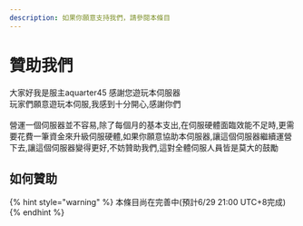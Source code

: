 ```yaml
---
description: 如果你願意支持我們，請參閱本條目
---
```


# 贊助我們

大家好我是服主aquarter45 感謝您遊玩本伺服器\
玩家們願意遊玩本伺服,我感到十分開心,感謝你們\
\
營運一個伺服器並不容易,除了每個月的基本支出,在伺服硬體面臨效能不足時,更需要花費一筆資金來升級伺服硬體,如果你願意協助本伺服器,讓這個伺服器繼續運營下去,讓這個伺服器變得更好,不妨贊助我們,這對全體伺服人員皆是莫大的鼓勵

## 如何贊助 <a href="#ru-he-zan-zhu" id="ru-he-zan-zhu"></a>

{% hint style="warning" %}
本條目尚在完善中(預計6/29 21:00 UTC+8完成)
{% endhint %}


